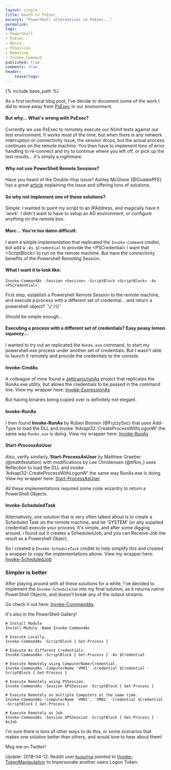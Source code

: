 ```yaml
---
layout: single
title: Death to PsExec
excerpt: "PowerShell alternatives to PsExec..."
permalink:
tags: 
- PowerShell
- PsExec
- NUnit
- PSSession
- Remoting
- Invoke-Command
published: true
comments: true
header:
    teaserlogo: 
---
```

{% include base_path %} 

As a first technical blog post, I've decide to document some of the work I did to move away from <a href="https://docs.microsoft.com/en-us/sysinternals/downloads/psexec">PsExec</a> in our environment. 

#### But why... What's wrong with PsExec?

Currently we use PsExec to remotely execute our NUnit tests against our test environment. It works most of the time, but when there is any network interruption or connectivity issue, the session drops, but the actual process continues on the remote machine. You then have to implement tons of error handling to re-connect and try to continue where you left off, or pick up the test results... it's simply a nightmare.

#### Why not use PowerShell Remote Sessions? 

Have you heard of the Double-Hop issue? Ashley McGlone (@GoateePFE) has a great <a href="https://blogs.technet.microsoft.com/ashleymcglone/2016/08/30/powershell-remoting-kerberos-double-hop-solved-securely/">article</a> explaining the issue and offering tons of solutions. 

#### So why not implement one of those solutions? 

Simple: I wanted to point my script to an IPAddress, and magically have it 'work'. I didn't want to have to setup an AD environment, or configure anything on the remote box.

#### Marc... You're too damn difficult.

I want a simple implementation that replicated the `Invoke-Command` cmdlet, but add a `-As $Credential` to provide the \<PSCredential> I want that \<ScriptBlock> to run on the remote machine. But have the connectivity benefits of the Powershell Remoting Session.

#### What I want it to look like:
```
Invoke-CommandAs -Session <Session> -ScriptBlock <ScriptBlock> -As <PSCredential>
```

First step, establish a Powershell Remote Session to the remote machine, and execute a process with a different set of credential... and return a powershell object? ¯\\_(ツ)_/¯

Should be simple enough...

#### Executing a process with a different set of credentials? Easy peasy lemon squeezy...

<!--

````
# Using Start-Process

Start-Process -FilePath 'powershell.exe' -ArgumentList '-Command Get-Process' -Credential $Credential
````
````
# Using Invoke-WmiMethod

Invoke-WmiMethod -Class Win32_Process -Name Create -ArgumentList 'powershell.exe -Command Get-Process' -Credential $Credential
````
````
# Using System.Diagnostics.Process

[System.Diagnostics.Process]::Start( "C:\Windows\System32\WindowsPowerShell\v1.0\powershell.exe", "-Command Get-Process", $Credential.UserName.Split('\')[1] , $Credential.Password , $Credential.UserName.Split('\')[0] )
````
-->

I wanted to try out an replicated the `RunAs.exe` command, to start my powershell.exe process under another set of credentials. But I wasn't able to launch it remotely and provide the credentials to the console.

#### Invoke-CmdAs
A colleague of mine found a <a href="https://github.com/JetBrains/runAs">Jetbrains/runAs</a> project that replicates the RunAs.exe utility, but allows the credentials to be passed in the command line. View my wrapper here: <a href="https://github.com/mkellerman/PSRunAs/blob/master/Invoke-CmdAs/Invoke-ExpressionAs.ps1">Invoke-ExpressionAs</a>

But having binaries being copied over is definitely not elegant.

#### Invoke-RunAs
I then found <b>Invoke-RunAs</b> by Ruben Boonen (@FuzzySec) that uses Add-Type to load the DLL and invoke 'Advapi32::CreateProcessWithLogonW' the same way `RunAs.exe` is doing. View my wrapper here: <a href="https://github.com/mkellerman/PSRunAs/blob/master/Invoke-RunAs">Invoke-RunAs</a>

#### Start-ProcessAsUser
Also, verify similarly, <b>Start-ProcessAsUser</b> by Matthew Graeber (@mattifestation) with modifications by Lee Christensen (@tifkin_) uses Reflection to load the DLL and invoke 'Advapi32::CreateProcessWithLogonW' the same way RunAs.exe is doing. View my wrapper here: <a href="https://github.com/mkellerman/PSRunAs/blob/master/Start-ProcessAsUser">Start-ProcessAsUser</a>

All these implementations required some code wizardry to return a PowerShell Objects.

#### Invoke-ScheduledTask
Alternatively, one solution that is very often talked about is to create a Scheduled Task on the remote machine, and let 'SYSTEM' (or any supplied credential) execute your process. It's simple, and after some digging around, i found out it creates a ScheduledJob, and you can Receive-Job the result as a Powershell Object. 

So i created a `Invoke-ScheduleTask` cmdlet to help simplify this and created a wrapper to copy the implementations above. View my wrapper here: <a href="https://github.com/mkellerman/PSRunAs/blob/master/Invoke-ScheduledJob/">Invoke-ScheduledJob</a>

### Simpler is better

After playing around with all these solutions for a while, I've decided to implement the `Invoke-ScheduleJob` into my final solution, as it returns native PowerShell Objects, and doesn't break any of the output streams.

Go check it out here: <a href="https://github.com/mkellerman/Invoke-CommandAs">Invoke-CommandAs</a>.

It's also in the PowerShell Gallery!

````
# Install Module
Install-Module -Name Invoke-CommandAs
````
````
# Execute Locally.
Invoke-CommandAs -ScriptBlock { Get-Process }

# Execute As different Credentials.
Invoke-CommandAs -ScriptBlock { Get-Process } -As $Credential

# Execute Remotely using ComputerName/Credential.
Invoke-CommandAs -ComputerName 'VM01' -Credential $Credential -ScriptBlock { Get-Process }

# Execute Remotely using PSSession.
Invoke-CommandAs -Session $PSSession -ScriptBlock { Get-Process }

# Execute Remotely on multiple Computers at the same time.
Invoke-CommandAs -ComputerName 'VM01', 'VM02' -Credential $Credential -ScriptBlock { Get-Process }

# Execute Remotely as Job.
Invoke-CommandAs -Session $PSSession -ScriptBlock { Get-Process } -AsJob
````

I'm sure there is tons of other ways to do this, or some scenarios that makes one solution better than others, and would love to hear about them!

Msg me on Twitter!

Update:
2018-04-12: Reddit user <a href="https://www.reddit.com/r/PowerShell/comments/8bvhcr/blog_death_to_psexec_how_to_invoke_powershell_as/dxa42tr/">kusuriya</a> pointed to <a href="https://github.com/clymb3r/PowerShell/blob/master/Invoke-TokenManipulation/Invoke-TokenManipulation.ps1">Invoke-TokenManipulation</a> to impersonate another users Logon Token.
